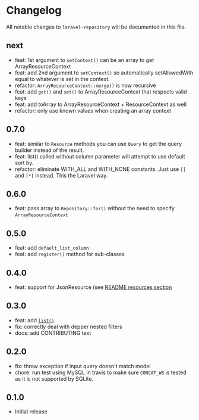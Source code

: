 # Changelog

All notable changes to `laravel-repository` will be documented in this file.

## next

-   feat: 1st argument to `setContext()` can be an array to get ArrayResourceContext
-   feat: add 2nd argument to `setContext()` so automatically setAllowedWith
    equal to whatever is set in the context.
-   refactor: `ArrayResourceContext::merge()` is now recursive
-   feat: add `get()` and `set()` to ArrayResourceContext that respects valid keys
-   feat: add toArray to ArrayResourceContext + ResourceContext as well
-   refactor: only use known values when creating an array context

## 0.7.0

-   feat: similar to `Resource` methods you can use `Query` to get the query
    builder instead of the result.
-   feat: list() called without column parameter will attempt to use default sort by.
-   refactor: eliminate WITH_ALL and WITH_NONE constants. Just use `[]` and `[*]`
    instead. This the Laravel way.

## 0.6.0

-   feat: pass array to `Repository::for()` without the need to specify `ArrayResourceContext`

## 0.5.0

-   feat: add `default_list_column`
-   feat: add `register()` method for sub-classes

## 0.4.0

-   feat: support for JsonResource (see [README resources section](README.md#resources)

## 0.3.0

-   feat: add [`list()`](README.md#list)
-   fix: correctly deal with depper nested filters
-   docs: add CONTRIBUTING text

## 0.2.0

-   fix: throw exception if input query doesn't match model
-   chore: run test using MySQL in travis to make sure `CONCAT_WS` is tested as
    it is not supported by SQLite.

## 0.1.0

-   Initial release
